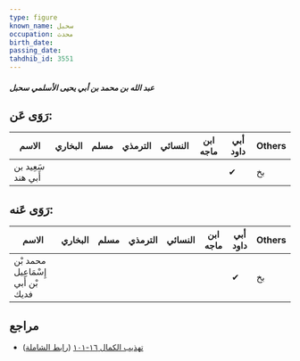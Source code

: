 ```yaml
---
type: figure
known_name: سحبل
occupation: محدث
birth_date:
passing_date:
tahdhib_id: 3551
---
```

##### عبد الله بن محمد بن أبي يحيى الأسلمي سحبل

## رَوَى عَن:
| الاسم              | البخاري | مسلم | الترمذي | النسائي | ابن ماجه | أبي داود | Others |
| ------------------ | ------- | ---- | ------- | ------- | -------- | -------- | ------ |
| سَعِيد بن أَبي هند |         |      |         |         |          | ✔        | بخ     |
## رَوَى عَنه:
| الاسم                              | البخاري | مسلم | الترمذي | النسائي | ابن ماجه | أبي داود | Others |
| ---------------------------------- | ------- | ---- | ------- | ------- | -------- | -------- | ------ |
| محمد بْن إِسْمَاعِيل بْن أَبي فديك |         |      |         |         |          | ✔        | بخ     |
## مراجع
- [تهذيب الكمال ١٦-١٠١](obsidian://open?vault=Tahdhib-al-Kamal&file=Figures/٣٥٥١-عبد%20الله%20بن%20محمد%20بن%20أبي%20يحيى%20الأسلمي%20سحبل) ([رابط الشاملة](https://shamela.ws/book/3722/8094))